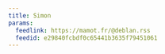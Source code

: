 ```yaml
---
title: Simon
params:
  feedlink: https://mamot.fr/@deblan.rss
  feedid: e29840fcbdf0c65441b3635f79451061
---
```

